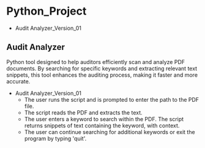 # Python_Project
 - Audit Analyzer_Version_01

 ## Audit Analyzer
  Python tool designed to help auditors efficiently scan and analyze PDF documents. By searching for specific keywords and extracting relevant text snippets, this tool enhances the auditing process, making it faster and more accurate.

  -  Audit Analyzer_Version_01
     - The user runs the script and is prompted to enter the path to the PDF file.
     - The script reads the PDF and extracts the text.
     - The user enters a keyword to search within the PDF. The script returns snippets of text containing the keyword, with context.
     - The user can continue searching for additional keywords or exit the program by typing 'quit'.

